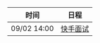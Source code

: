 | 时间          | 日程                                                                                                                                                                     |
| ----------- | ---------------------------------------------------------------------------------------------------------------------------------------------------------------------- |
| 09/02 14:00 | [快手面试](https://www.google.com/calendar/event?eid=Y29yamljaG1jaGlqOGJiNDY5aTNjYjlrNnRnbTRiOXA2NHJqMGI5a2NnbzNlYzFpNjRwbTJkcjJjbyBjNmtlb2lsYWZ2OTlwMTl2bDdmYWlkdThta0Bn) |